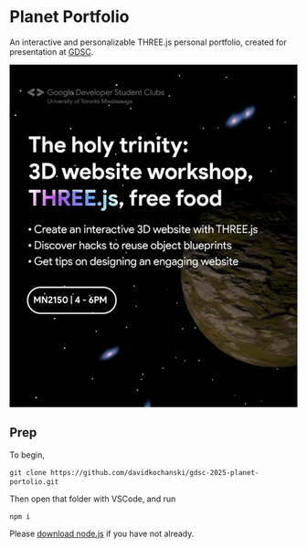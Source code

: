 # Planet Portfolio

An interactive and personalizable THREE.js personal portfolio, created for presentation at [GDSC](https://www.gdscutm.com/).

![Poster](poster.png)

## Prep

To begin,

```
git clone https://github.com/davidkochanski/gdsc-2025-planet-portolio.git
```

Then open that folder with VSCode, and run

```
npm i
```

Please [download node.js](https://nodejs.org/en/download) if you have not already.
